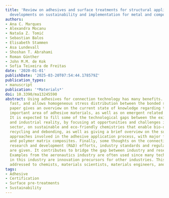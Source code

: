 ```yaml
---
title: 'Review on adhesives and surface treatments for structural applications: Recent
  developments on sustainability and implementation for metal and composite substrates'
authors:
- Ana C. Marques
- Alexandra Mocanu
- Nataša Z. Tomić
- Sebastian Balos
- Elisabeth Stammen
- Asa Lundevall
- Shoshan T. Abrahami
- Roman Günther
- John M.M. de Kok
- Sofia Teixeira de Freitas
date: '2020-01-01'
publishDate: '2025-03-20T07:54:44.178579Z'
publication_types:
- manuscript
publication: '*Materials*'
doi: 10.3390/ma13245590
abstract: Using adhesives for connection technology has many benefits. It is cost-efficient,
  fast, and allows homogeneous stress distribution between the bonded surfaces. This
  paper gives an overview on the current state of knowledge regarding the technologically
  important area of adhesive materials, as well as on emergent related technologies.
  It is expected to fill some of the technological gaps between the existing literature
  and industrial reality, by focusing at opportunities and challenges in the adhesives
  sector, on sustainable and eco-friendly chemistries that enable bio-derived adhesives,
  recycling and debonding, as well as giving a brief overview on the surface treatment
  approaches involved in the adhesive application process, with major focus on metal
  and polymer matrix composites. Finally, some thoughts on the connection between
  research and development (R&D) efforts, industry standards and regulatory aspects
  are given. It contributes to bridge the gap between industry and research institutes/academy.
  Examples from the aeronautics industry are often used since many technological advances
  in this industry are innovation precursors for other industries. This paper is mainly
  addressed to chemists, materials scientists, materials engineers, and decision-makers.
tags:
- Adhesive
- Certification
- Surface pre-treatments
- Sustainability
---
```

